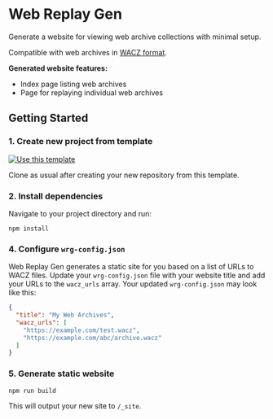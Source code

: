 # Web Replay Gen

Generate a website for viewing web archive collections with minimal setup.

Compatible with web archives in [WACZ format](https://specs.webrecorder.net/wacz/latest/).

**Generated website features:**

- Index page listing web archives
- Page for replaying individual web archives
  <!-- - Automatic sitemap generation -->
  <!-- - IPFS support -->

## Getting Started

### 1. Create new project from template

[![Use this template](https://img.shields.io/badge/Use_this_template-informational)](https://github.com/webrecorder/web-replay-gen/generate)

Clone as usual after creating your new repository from this template.

### 2. Install dependencies

Navigate to your project directory and run:

```
npm install
```

### 4. Configure `wrg-config.json`

Web Replay Gen generates a static site for you based on a list of URLs to WACZ files. Update your `wrg-config.json` file with your website title and add your URLs to the `wacz_urls` array. Your updated `wrg-config.json` may look like this:

```json
{
  "title": "My Web Archives",
  "wacz_urls": [
    "https://example.com/test.wacz",
    "https://example.com/abc/archive.wacz"
  ]
}
```

<!-- URLs can be relative paths to WACZ files in your local filesystem or remote URLs to WACZ files hosted online. -->

### 5. Generate static website

```
npm run build
```

This will output your new site to `/_site`.
